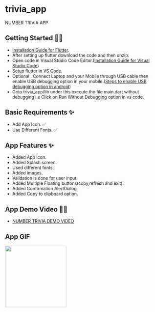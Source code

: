 # trivia_app

NUMBER TRIVIA APP

## Getting Started 🤩😍


* [Installation Guide for Flutter](https://flutter.dev/docs/get-started/install).
* After setting up flutter download the code and then unzip.
* Open code in  Visual Studio Code Editor.([Installation Guide for Visual Studio Code](https://code.visualstudio.com/docs))
* [Setup flutter in VS Code](https://docs.flutter.dev/development/tools/vs-code).
* Optional : Connect Laptop and your Mobile through USB cable then enable USB debugging option in your mobile.([Steps to enable USB debugging option in android](https://www.youtube.com/results?search_query=enable+debugging+mode+android))
* Goto trivia_app/lib under this execute the file main.dart without debugging i.e Click on Run Without Debugging option in vs code.

## Basic Requirements ✨

* Add App Icon. ✅
* Use Different Fonts. ✅

## App Features ✨

* Added App Icon.
* Added Splash screen.
* Used different fonts.
* Added images.
* Validation is done for user input.
* Added Multiple Floating buttons(copy,refresh and exit).
* Added Confirmation AlertDialog.
* Added Copy to clipboard option.

## App Demo Video 🎥🎥

* [NUMBER TRIVIA DEMO VIDEO](images/Demo_video.mp4)

## App GIF

<p> <img src="images/Demo.gif" width="200">

